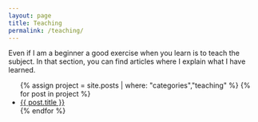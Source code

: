 ```yaml
---
layout: page
title: Teaching
permalink: /teaching/
---
```

Even if I am a beginner a good exercise when you learn is to teach the subject. In that section, you can find articles where I explain what I have learned.

<ul>
	{% assign project = site.posts | where: "categories","teaching" %}
	{% for post in project %}
	    <li>
	      <a href="/my_blog{{ post.url }}">{{ post.title }}</a>
	    </li>
	{% endfor %}
</ul>



